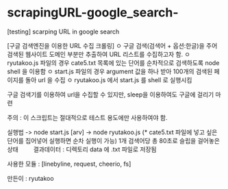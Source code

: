 # scrapingURL-google_search-
[testing] scarping URL in google search

[구글 검색엔진을 이용한 URL 수집 크롤링]
ㅇ 구글 검색(검색어 + 옵션:한글)을 주어 검색된 웹사이트 도메인 부분만 추출하여 URL 리스트를 수집하고자 함.
ㅇ ryutakoo.js 파일의 경우 cate5.txt 목록에 있는 단어를 순차적으로 검색하도록 node shell 을 이용함
ㅇ start.js 파일의 경우 argument 값을 하나 받아 100개의 검색된 페이지를 돌아 url 을 수집
ㅇ ryutakoo.js 에서 start.js 를 shell 로 실행시킴

구글 검색기를 이용하여 url을 수집할 수 있지만, sleep을 이용하여도 구글에 걸리기 마련

주의 : 이 스크립트는 절대적으로 테스트 용도에만 사용하여야 함.

실행법    ->  node start.js [arv]
        -> node ryutakoo.js  (* cate5.txt 파일에 넣고 싶은 단어를 집어넣어 실행하면 순차 실행이 가능) 1개 검색어당 총 80초로 슬립을 걸어놓은 상태
        
결과데이터 : 디렉토리 data 에 .txt 파일로 저장됨

사용한 모듈 : [linebyline, request, cheerio, fs]

만든이 :  ryutakoo
